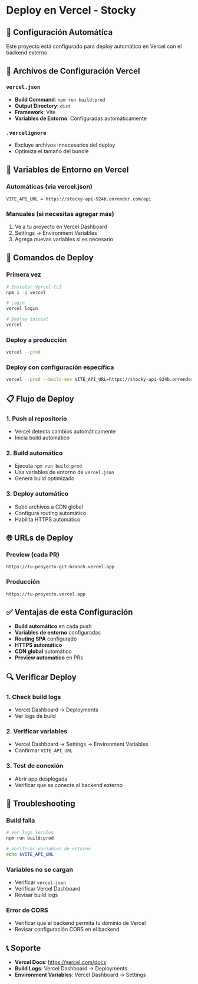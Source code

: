 # Deploy en Vercel - Stocky

## 🚀 Configuración Automática

Este proyecto está configurado para deploy automático en Vercel con el backend externo.

## 📁 Archivos de Configuración Vercel

### `vercel.json`
- **Build Command**: `npm run build:prod`
- **Output Directory**: `dist`
- **Framework**: Vite
- **Variables de Entorno**: Configuradas automáticamente

### `.vercelignore`
- Excluye archivos innecesarios del deploy
- Optimiza el tamaño del bundle

## 🔧 Variables de Entorno en Vercel

### Automáticas (via vercel.json)
```
VITE_API_URL = https://stocky-api-924b.onrender.com/api
```

### Manuales (si necesitas agregar más)
1. Ve a tu proyecto en Vercel Dashboard
2. Settings → Environment Variables
3. Agrega nuevas variables si es necesario

## 🚀 Comandos de Deploy

### Primera vez
```bash
# Instalar Vercel CLI
npm i -g vercel

# Login
vercel login

# Deploy inicial
vercel
```

### Deploy a producción
```bash
vercel --prod
```

### Deploy con configuración específica
```bash
vercel --prod --build-env VITE_API_URL=https://stocky-api-924b.onrender.com/api
```

## 📋 Flujo de Deploy

### 1. **Push al repositorio**
- Vercel detecta cambios automáticamente
- Inicia build automático

### 2. **Build automático**
- Ejecuta `npm run build:prod`
- Usa variables de entorno de `vercel.json`
- Genera build optimizado

### 3. **Deploy automático**
- Sube archivos a CDN global
- Configura routing automático
- Habilita HTTPS automático

## 🌐 URLs de Deploy

### Preview (cada PR)
```
https://tu-proyecto-git-branch.vercel.app
```

### Producción
```
https://tu-proyecto.vercel.app
```

## ✅ Ventajas de esta Configuración

- **Build automático** en cada push
- **Variables de entorno** configuradas
- **Routing SPA** configurado
- **HTTPS automático**
- **CDN global** automático
- **Preview automático** en PRs

## 🔍 Verificar Deploy

### 1. **Check build logs**
- Vercel Dashboard → Deployments
- Ver logs de build

### 2. **Verificar variables**
- Vercel Dashboard → Settings → Environment Variables
- Confirmar `VITE_API_URL`

### 3. **Test de conexión**
- Abrir app desplegada
- Verificar que se conecte al backend externo

## 🚨 Troubleshooting

### Build falla
```bash
# Ver logs locales
npm run build:prod

# Verificar variables de entorno
echo $VITE_API_URL
```

### Variables no se cargan
- Verificar `vercel.json`
- Verificar Vercel Dashboard
- Revisar build logs

### Error de CORS
- Verificar que el backend permita tu dominio de Vercel
- Revisar configuración CORS en el backend

## 📞 Soporte

- **Vercel Docs**: https://vercel.com/docs
- **Build Logs**: Vercel Dashboard → Deployments
- **Environment Variables**: Vercel Dashboard → Settings
